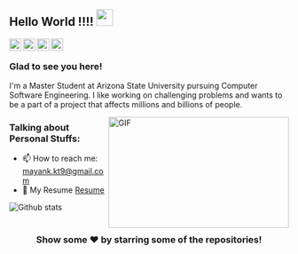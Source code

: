 ## Hello World !!!! <img src="https://raw.githubusercontent.com/mayankkt9/mayankkt9/master/gifs/Hi.gif" width="30px"></h2>




<a href="https://www.linkedin.com/in/mayankkt9">
  <img align="left" alt="Mayank's Linkdein" width="22px" src="https://cdn.jsdelivr.net/npm/simple-icons@v3/icons/linkedin.svg" />
</a>
<a href="https://github.com/mayankkt9">
  <img align="left" alt="Mayank's Github" width="22px" src="https://cdn.jsdelivr.net/npm/simple-icons@v3/icons/github.svg" />
</a>
<a href="https://instagram.com/mayankkataruka1/">
  <img align="left" alt="Mayank's Instagram" width="22px" src="https://cdn.jsdelivr.net/npm/simple-icons@v3/icons/instagram.svg" />
</a>
<a href="https://www.facebook.com/mayankkt10/">
  <img align="left" alt="Mayank's Facebook" width="22px" src="https://cdn.jsdelivr.net/npm/simple-icons@v3/icons/facebook.svg" />
</a>

<br />

### Glad to see you here!


I'm a Master Student at Arizona State University pursuing Computer Software Engineering. I like working on challenging problems and wants to be a part of a project that affects millions and billions of people.


<img align="right" height="200" width="325" alt="GIF" src="https://raw.githubusercontent.com/mayankkt9/mayankkt9/master/gifs/coder.gif" />

### Talking about Personal Stuffs:

- 📫 How to reach me: mayank.kt9@gmail.com
- 📝 My Resume [Resume](https://github.com/mayankkt9/mayankkt9/blob/master/Mayank_CV_S.pdf)




![Github stats](https://github-readme-stats.vercel.app/api?username=mayankkt9&show_icons=true&hide_border=true)


#

<div align="center">

### Show some ❤️ by starring some of the repositories!

</div>

<!--
**mayankkt9/mayankkt9** is a ✨ _special_ ✨ repository because its `README.md` (this file) appears on your GitHub profile.

Here are some ideas to get you started:

- 🔭 I’m currently working on ...
- 🌱 I’m currently learning ...
- 👯 I’m looking to collaborate on ...
- 🤔 I’m looking for help with ...
- 💬 Ask me about ...
- 📫 How to reach me: ...
- 😄 Pronouns: ...
- ⚡ Fun fact: ...
-->
